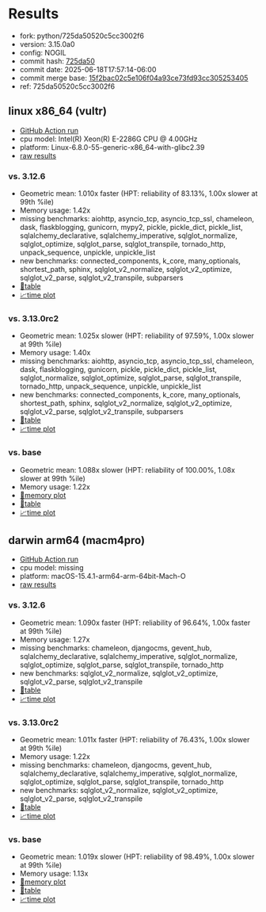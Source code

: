 # Results

- fork: python/725da50520c5cc3002f6
- version: 3.15.0a0
- config: NOGIL
- commit hash: [725da50](https://github.com/python/cpython/commit/725da50)
- commit date: 2025-06-18T17:57:14-06:00
- commit merge base: [15f2bac02c5e106f04a93ce73fd93cc305253405](https://github.com/python/cpython/commit/15f2bac02c5e106f04a93ce73fd93cc305253405)
- ref: 725da50520c5cc3002f6

## linux x86_64 (vultr)

- [GitHub Action run](https://github.com/facebookexperimental/free-threading-benchmarking/actions/runs/15746475855)
- cpu model: Intel(R) Xeon(R) E-2286G CPU @ 4.00GHz
- platform: Linux-6.8.0-55-generic-x86_64-with-glibc2.39
- [raw results](bm-20250618-vultr-x86_64-python-725da50520c5cc3002f6-3.15.0a0-725da50.json)

### vs. 3.12.6

- Geometric mean: 1.010x faster (HPT: reliability of 83.13%, 1.00x slower at 99th %ile)
- Memory usage: 1.42x
- missing benchmarks: aiohttp, asyncio_tcp, asyncio_tcp_ssl, chameleon, dask, flaskblogging, gunicorn, mypy2, pickle, pickle_dict, pickle_list, sqlalchemy_declarative, sqlalchemy_imperative, sqlglot_normalize, sqlglot_optimize, sqlglot_parse, sqlglot_transpile, tornado_http, unpack_sequence, unpickle, unpickle_list
- new benchmarks: connected_components, k_core, many_optionals, shortest_path, sphinx, sqlglot_v2_normalize, sqlglot_v2_optimize, sqlglot_v2_parse, sqlglot_v2_transpile, subparsers
- [📄table](bm-20250618-vultr-x86_64-python-725da50520c5cc3002f6-3.15.0a0-725da50-vs-3.12.6.md)
- [📈time plot](bm-20250618-vultr-x86_64-python-725da50520c5cc3002f6-3.15.0a0-725da50-vs-3.12.6.svg)

### vs. 3.13.0rc2

- Geometric mean: 1.025x slower (HPT: reliability of 97.59%, 1.00x slower at 99th %ile)
- Memory usage: 1.40x
- missing benchmarks: aiohttp, asyncio_tcp, asyncio_tcp_ssl, chameleon, dask, flaskblogging, gunicorn, pickle, pickle_dict, pickle_list, sqlglot_normalize, sqlglot_optimize, sqlglot_parse, sqlglot_transpile, tornado_http, unpack_sequence, unpickle, unpickle_list
- new benchmarks: connected_components, k_core, many_optionals, shortest_path, sphinx, sqlglot_v2_normalize, sqlglot_v2_optimize, sqlglot_v2_parse, sqlglot_v2_transpile, subparsers
- [📄table](bm-20250618-vultr-x86_64-python-725da50520c5cc3002f6-3.15.0a0-725da50-vs-3.13.0rc2.md)
- [📈time plot](bm-20250618-vultr-x86_64-python-725da50520c5cc3002f6-3.15.0a0-725da50-vs-3.13.0rc2.svg)

### vs. base

- Geometric mean: 1.088x slower (HPT: reliability of 100.00%, 1.08x slower at 99th %ile)
- Memory usage: 1.22x
- [🧠memory plot](bm-20250618-vultr-x86_64-python-725da50520c5cc3002f6-3.15.0a0-725da50-vs-base-mem.svg)
- [📄table](bm-20250618-vultr-x86_64-python-725da50520c5cc3002f6-3.15.0a0-725da50-vs-base.md)
- [📈time plot](bm-20250618-vultr-x86_64-python-725da50520c5cc3002f6-3.15.0a0-725da50-vs-base.svg)

## darwin arm64 (macm4pro)

- [GitHub Action run](https://github.com/facebookexperimental/free-threading-benchmarking/actions/runs/15746475855)
- cpu model: missing
- platform: macOS-15.4.1-arm64-arm-64bit-Mach-O
- [raw results](bm-20250618-macm4pro-arm64-python-725da50520c5cc3002f6-3.15.0a0-725da50.json)

### vs. 3.12.6

- Geometric mean: 1.090x faster (HPT: reliability of 96.64%, 1.00x faster at 99th %ile)
- Memory usage: 1.27x
- missing benchmarks: chameleon, djangocms, gevent_hub, sqlalchemy_declarative, sqlalchemy_imperative, sqlglot_normalize, sqlglot_optimize, sqlglot_parse, sqlglot_transpile, tornado_http
- new benchmarks: sqlglot_v2_normalize, sqlglot_v2_optimize, sqlglot_v2_parse, sqlglot_v2_transpile
- [📄table](bm-20250618-macm4pro-arm64-python-725da50520c5cc3002f6-3.15.0a0-725da50-vs-3.12.6.md)
- [📈time plot](bm-20250618-macm4pro-arm64-python-725da50520c5cc3002f6-3.15.0a0-725da50-vs-3.12.6.svg)

### vs. 3.13.0rc2

- Geometric mean: 1.011x faster (HPT: reliability of 76.43%, 1.00x slower at 99th %ile)
- Memory usage: 1.22x
- missing benchmarks: chameleon, djangocms, gevent_hub, sqlalchemy_declarative, sqlalchemy_imperative, sqlglot_normalize, sqlglot_optimize, sqlglot_parse, sqlglot_transpile, tornado_http
- new benchmarks: sqlglot_v2_normalize, sqlglot_v2_optimize, sqlglot_v2_parse, sqlglot_v2_transpile
- [📄table](bm-20250618-macm4pro-arm64-python-725da50520c5cc3002f6-3.15.0a0-725da50-vs-3.13.0rc2.md)
- [📈time plot](bm-20250618-macm4pro-arm64-python-725da50520c5cc3002f6-3.15.0a0-725da50-vs-3.13.0rc2.svg)

### vs. base

- Geometric mean: 1.019x slower (HPT: reliability of 98.49%, 1.00x slower at 99th %ile)
- Memory usage: 1.13x
- [🧠memory plot](bm-20250618-macm4pro-arm64-python-725da50520c5cc3002f6-3.15.0a0-725da50-vs-base-mem.svg)
- [📄table](bm-20250618-macm4pro-arm64-python-725da50520c5cc3002f6-3.15.0a0-725da50-vs-base.md)
- [📈time plot](bm-20250618-macm4pro-arm64-python-725da50520c5cc3002f6-3.15.0a0-725da50-vs-base.svg)

